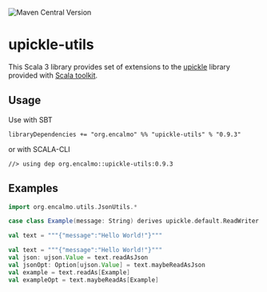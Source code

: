 ![Maven Central Version](https://img.shields.io/maven-central/v/org.encalmo/upickle-utils_3?style=for-the-badge)

# upickle-utils

This Scala 3 library provides set of extensions to the [upickle](https://github.com/com-lihaoyi/upickle) library provided with [Scala toolkit](https://docs.scala-lang.org/toolkit/introduction.html).

## Usage

Use with SBT

    libraryDependencies += "org.encalmo" %% "upickle-utils" % "0.9.3"

or with SCALA-CLI

    //> using dep org.encalmo::upickle-utils:0.9.3

## Examples

```scala
import org.encalmo.utils.JsonUtils.*

case class Example(message: String) derives upickle.default.ReadWriter

val text = """{"message":"Hello World!"}"""

val text = """{"message":"Hello World!"}"""
val json: ujson.Value = text.readAsJson
val jsonOpt: Option[ujson.Value] = text.maybeReadAsJson
val example = text.readAs[Example]
val exampleOpt = text.maybeReadAs[Example]
```

